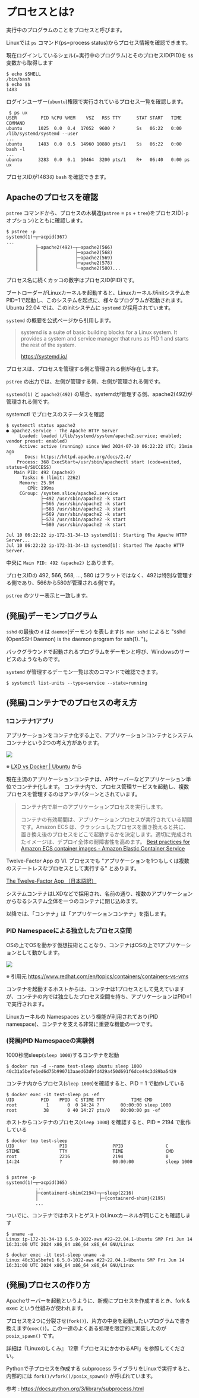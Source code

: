 # プロセスとは?

実行中のプログラムのことをプロセスと呼びます。

Linuxでは `ps` コマンド(ps=process status)からプロセス情報を確認できます。

現在ログインしているシェル(=実行中のプログラム)とそのプロセスID(PID)を `$$` 変数から取得します

```
$ echo $SHELL
/bin/bash
$ echo $$
1483
```

ログインユーザー(`ubuntu`)権限で実行されているプロセス一覧を確認します。

```
 $ ps ux
USER         PID %CPU %MEM    VSZ   RSS TTY      STAT START   TIME COMMAND
ubuntu      1025  0.0  0.4  17052  9600 ?        Ss   06:22   0:00 /lib/systemd/systemd --user
...
ubuntu      1483  0.0  0.5  14960 10880 pts/1    Ss   06:22   0:00 bash -l
...
ubuntu      3283  0.0  0.1  10464  3200 pts/1    R+   06:40   0:00 ps ux
```

プロセスIDが1483の `bash` を確認できます。

## Apacheのプロセスを確認

`pstree` コマンドから、プロセスの木構造(`pstree` = `ps` + `tree`)をプロセスID(`-p`オプション)とともに確認します。

```
$ pstree -p
systemd(1)─┬─acpid(367)
...
           ├─apache2(492)─┬─apache2(566)
           │              ├─apache2(568)
           │              ├─apache2(569)
           │              ├─apache2(578)
           │              └─apache2(580)...
```

プロセス名に続くカッコの数字はプロセスID(PID)です。

ブートローダーがLinuxカーネルを起動すると、LinuxカーネルがinitシステムをPID=1で起動し、このシステムを起点に、様々なプログラムが起動されます。
Ubuntu 22.04 では、このinitシステムに `systemd` が採用されています。

`systemd` の概要を公式ページから引用します。

> systemd is a suite of basic building blocks for a Linux system. It provides a system and service manager that runs as PID 1 and starts the rest of the system.
>
> https://systemd.io/


プロセスは、プロセスを管理する側と管理される側が存在します。

`pstree` の出力では、左側が管理する側、右側が管理される側です。

`systemd(1)` と `apache2(492)` の場合、systemdが管理する側、apache2(492)が管理される側です。

systemctl でプロセスのステータスを確認

```
$ systemctl status apache2
● apache2.service - The Apache HTTP Server
     Loaded: loaded (/lib/systemd/system/apache2.service; enabled; vendor preset: enabled)
     Active: active (running) since Wed 2024-07-10 06:22:22 UTC; 21min ago
       Docs: https://httpd.apache.org/docs/2.4/
    Process: 368 ExecStart=/usr/sbin/apachectl start (code=exited, status=0/SUCCESS)
   Main PID: 492 (apache2)
      Tasks: 6 (limit: 2262)
     Memory: 25.9M
        CPU: 199ms
     CGroup: /system.slice/apache2.service
             ├─492 /usr/sbin/apache2 -k start
             ├─566 /usr/sbin/apache2 -k start
             ├─568 /usr/sbin/apache2 -k start
             ├─569 /usr/sbin/apache2 -k start
             ├─578 /usr/sbin/apache2 -k start
             └─580 /usr/sbin/apache2 -k start

Jul 10 06:22:22 ip-172-31-34-13 systemd[1]: Starting The Apache HTTP Server...
Jul 10 06:22:22 ip-172-31-34-13 systemd[1]: Started The Apache HTTP Server.
```

中央に `Main PID: 492 (apache2)` とあります。

プロセスIDの 492, 566, 568, ..., 580 はフラットではなく、492は特別な管理する側であり、566から580が管理される側です。

`pstree` のツリー表示と一致します。

## (発展)デーモンプログラム

`sshd` の最後の `d` は `daemon`(デーモン) を表します(`$ man sshd` によると "sshd (OpenSSH Daemon) is the daemon program for ssh(1). ")。

バックグラウンドで起動されるプログラムをデーモンと呼び、Windowsのサービスのようなものです。

`systemd` が管理するデーモン一覧は次のコマンドで確認できます。

```
$ systemctl list-units --type=service --state=running
```

## (発展)コンテナでのプロセスの考え方

### 1コンテナ1アプリ

アプリケーションをコンテナ化する上で、アプリケーションコンテナとシステムコンテナという2つの考え方があります。

![](container.jpeg)

※ [LXD vs Docker \| Ubuntu](https://ubuntu.com/blog/lxd-vs-docker) から

現在主流のアプリケーションコンテナは、APIサーバーなどアプリケーション単位でコンテナ化します。
コンテナ内で、プロセス管理サービスを起動し、複数プロセスを管理するのはアンチパターンとされています。

> コンテナ内で単一のアプリケーションプロセスを実行します。
>
> コンテナの有効期間は、アプリケーションプロセスが実行されている期間です。Amazon ECS は、クラッシュしたプロセスを置き換えると共に、置き換え後のプロセスをどこで起動するかを決定します。適切に完成されたイメージは、デプロイ全体の耐障害性を高めます。
> [Best practices for Amazon ECS container images - Amazon Elastic Container Service](https://docs.aws.amazon.com/ja_jp/AmazonECS/latest/developerguide/container-considerations.html)

Twelve-Factor App の VI. プロセスでも "アプリケーションを1つもしくは複数のステートレスなプロセスとして実行する" とあります。

[The Twelve-Factor App （日本語訳）](https://12factor.net/ja/processes)

システムコンテナはLXDなどで採用され、名前の通り、複数のアプリケーションからなるシステム全体を一つのコンテナに閉じ込めます。

以降では、「コンテナ」は「アプリケーションコンテナ」を指します。

### PID Namespaceによる独立したプロセス空間

OSの上でOSを動かす仮想技術とことなり、コンテナはOSの上で1アプリケーションとして動かします。

![](virtualization-vs-containers_transparent.png)

※ 引用元 https://www.redhat.com/en/topics/containers/containers-vs-vms

コンテナを起動するホストからは、コンテナは1プロセスとして見えていますが、コンテナの内では独立したプロセス空間を持ち、アプリケーションはPID=1で実行されます。

Linuxカーネルの Namespaces という機能が利用されており(PID namespace)、コンテナを支える非常に重要な機能の一つです。

### (発展)PID Namespaceの実験例

1000秒間sleep(`sleep 1000`)するコンテナを起動

```
$ docker run -d --name test-sleep ubuntu sleep 1000
40c31a5befe1ed6d75b990713aaed63d9fd429a450d691f6dce44c3d89ba5429
```

コンテナ内からプロセス(`sleep 1000`)を確認すると、PID = 1 で動作している
```
$ docker exec -it test-sleep ps -ef
UID          PID    PPID  C STIME TTY          TIME CMD
root           1       0  0 14:24 ?        00:00:00 sleep 1000
root          38       0 40 14:27 pts/0    00:00:00 ps -ef
```

ホストからコンテナのプロセス(`sleep 1000`) を確認すると、PID = 2194 で動作している

```
$ docker top test-sleep
UID                 PID                 PPID                C                   STIME               TTY                 TIME                CMD
root                2216                2194                0                   14:24               ?                   00:00:00            sleep 1000


$ pstree -p
systemd(1)─┬─acpid(365)
           ...
           ├─containerd-shim(2194)─┬─sleep(2216)
           │                       ├─{containerd-shim}(2195)
           ...
```

ついでに、コンテナではホストとゲストのLinuxカーネルが同じことも確認します

```
$ uname -a
Linux ip-172-31-34-13 6.5.0-1022-aws #22~22.04.1-Ubuntu SMP Fri Jun 14 16:31:00 UTC 2024 x86_64 x86_64 x86_64 GNU/Linux

$ docker exec -it test-sleep uname -a
Linux 40c31a5befe1 6.5.0-1022-aws #22~22.04.1-Ubuntu SMP Fri Jun 14 16:31:00 UTC 2024 x86_64 x86_64 x86_64 GNU/Linux
```


## (発展)プロセスの作り方

Apacheサーバーを起動というように、新規にプロセスを作成するとき、fork & exec という仕組みが使われます。

プロセスを2つに分裂させ(`fork()`)、片方の中身を起動したいプログラムで書き換えます(`exec()`)。この一連のよくある処理を限定的に実装したのが `posix_spawn()` です。

詳細は『Linuxのしくみ』 12章「プロセスにかかわるAPI」を参照してください。

Pythonで子プロセスを作成する subprocess ライブラリをLinuxで実行すると、内部的には `fork()/vfork()/posix_spawn()` が呼ばれています。

参考 : https://docs.python.org/3/library/subprocess.html

